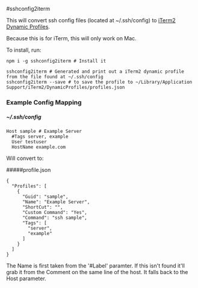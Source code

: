 #sshconfig2iterm

This will convert ssh config files (located at ~/.ssh/config) to [iTerm2 Dynamic Profiles](https://www.iterm2.com/dynamic-profiles.html).

Because this is for iTerm, this will only work on Mac.

To install, run:
```
npm i -g sshconfig2iterm # Install it

sshconfig2iterm # Generated and print out a iTerm2 dynamic profile from the file found at ~/.ssh/config
sshconfig2iterm --save # to save the profile to ~/Library/Application Support/iTerm2/DynamicProfiles/profiles.json
```

### Example Config Mapping

##### ~/.ssh/config
```
Host sample # Example Server
  #Tags server, example
  User testuser
  HostName example.com
```

Will convert to:

#####profile.json
```
{
  "Profiles": [
    {
      "Guid": "sample",
      "Name": "Example Server",
      "ShortCut": "",
      "Custom Command": "Yes",
      "Command": "ssh sample",
      "Tags": [
        "server",
        "example"
      ]
    }
  ]
}
```

The Name is first taken from the '#Label' paramter. If this isn't found it'll grab it from the Comment on the same line of the host. It falls back to the Host parameter.
